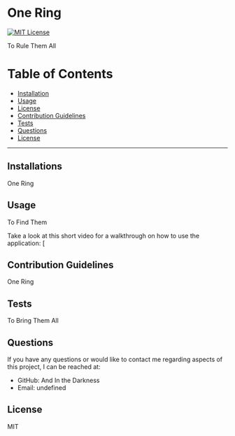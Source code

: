 # One Ring 
  
  [![MIT License](<https://img.shields.io/badge/License-MIT-green.svg>)](https://opensource.org/licenses/MIT)

  To Rule Them All 

  # Table of Contents
  * [Installation](#installation)
  * [Usage](#usage)
  * [License](#license)
  * [Contribution Guidelines](#contribution-guidelines)
  * [Tests](#tests)
  * [Questions](#questions)
  * [License](#license)

  ---
  ## Installations
  One Ring

  ## Usage
  To Find Them
  
  Take a look at this short video for a walkthrough on how to use the application:
  [

  ## Contribution Guidelines
  One Ring

  ## Tests
  To Bring Them All

  ## Questions
  
  If you have any questions or would like to contact me regarding aspects of this project, I can be reached at:
  * GitHub: And In the Darkness
  * Email: undefined


  ## License
  MIT
